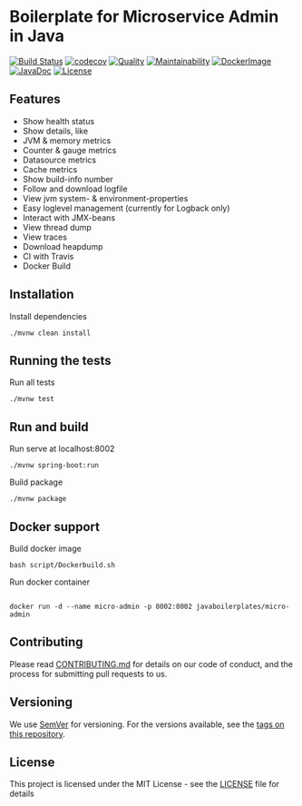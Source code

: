 # Boilerplate for Microservice Admin in Java
[![Build Status](https://travis-ci.org/javaboilerplates/micro-admin.svg?branch=master)](https://travis-ci.org/javaboilerplates/micro-admin)
[![codecov](https://codecov.io/gh/javaboilerplates/micro-admin/branch/master/graph/badge.svg)](https://codecov.io/gh/javaboilerplates/micro-admin)
[![Quality](https://sonarcloud.io/api/project_badges/measure?project=net.aikaka.javaboilerplates%3Amicro-admin&metric=alert_status)](https://sonarcloud.io/dashboard?id=net.aikaka.javaboilerplates%3Amicro-admin)
[![Maintainability](https://sonarcloud.io/api/project_badges/measure?project=net.aikaka.javaboilerplates%3Amicro-admin&metric=sqale_rating)](https://sonarcloud.io/dashboard?id=net.aikaka.javaboilerplates%3Amicro-admin)
[![DockerImage](https://images.microbadger.com/badges/image/javaboilerplates/micro-admin.svg)](https://microbadger.com/images/javaboilerplates/micro-admin)
[![JavaDoc](https://img.shields.io/badge/javadoc-API-blue.svg)](https://javaboilerplates-micro-admin.aikaka.net/)
[![License](https://img.shields.io/badge/license-MIT-blue.svg)](https://github.com/javaboilerplates/micro-admin/blob/master/LICENSE)

## Features
- Show health status
- Show details, like
- JVM & memory metrics
- Counter & gauge metrics
- Datasource metrics
- Cache metrics
- Show build-info number
- Follow and download logfile
- View jvm system- & environment-properties
- Easy loglevel management (currently for Logback only)
- Interact with JMX-beans
- View thread dump
- View traces
- Download heapdump
- CI with Travis
- Docker Build

## Installation
Install dependencies

```
./mvnw clean install

```

## Running the tests

Run all tests

```
./mvnw test
```

## Run and build

Run serve at localhost:8002
```
./mvnw spring-boot:run
```

Build package
```
./mvnw package
```

## Docker support 

Build docker image

```
bash script/Dockerbuild.sh
```

Run docker container

```

docker run -d --name micro-admin -p 8002:8002 javaboilerplates/micro-admin
```
## Contributing

Please read [CONTRIBUTING.md](CONTRIBUTING.md) for details on our code of conduct, and the process for submitting pull requests to us.

## Versioning

We use [SemVer](http://semver.org/) for versioning. For the versions available, see the [tags on this repository](https://github.com/micro-admin/tags). 

## License

This project is licensed under the MIT License - see the [LICENSE](LICENSE) file for details

